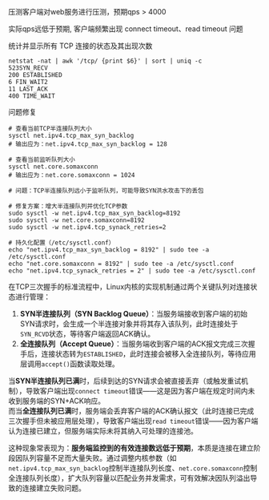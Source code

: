 压测客户端对web服务进行压测，预期qps > 4000

实际qps远低于预期, 客户端频繁出现 connect timeout、read timeout 问题


统计并显示所有 TCP 连接的状态及其出现次数
``` shell
netstat -nat | awk '/tcp/ {print $6}' | sort | uniq -c
523SYN_RECV
200 ESTABLISHED
6 FIN_WAIT2
11 LAST_ACK
400 TIME_WAIT
```


问题修复
```
# 查看当前TCP半连接队列大小
sysctl net.ipv4.tcp_max_syn_backlog
# 输出应为：net.ipv4.tcp_max_syn_backlog = 128

# 查看当前监听队列大小
sysctl net.core.somaxconn
# 输出应为：net.core.somaxconn = 1024

# 问题：TCP半连接队列远小于监听队列，可能导致SYN洪水攻击下的丢包

# 修复方案：增大半连接队列并优化TCP参数
sudo sysctl -w net.ipv4.tcp_max_syn_backlog=8192
sudo sysctl -w net.core.somaxconn=8192
sudo sysctl -w net.ipv4.tcp_synack_retries=2

# 持久化配置（/etc/sysctl.conf）
echo "net.ipv4.tcp_max_syn_backlog = 8192" | sudo tee -a /etc/sysctl.conf
echo "net.core.somaxconn = 8192" | sudo tee -a /etc/sysctl.conf
echo "net.ipv4.tcp_synack_retries = 2" | sudo tee -a /etc/sysctl.conf
```


在TCP三次握手的标准流程中，Linux内核的实现机制通过两个关键队列对连接状态进行管理：  
1. **SYN半连接队列（SYN Backlog Queue）**：当服务端接收到客户端的初始SYN请求时，会生成一个半连接对象并将其存入该队列，此时连接处于`SYN_RCVD`状态，等待客户端返回ACK确认。  
2. **全连接队列（Accept Queue）**：当服务端收到客户端的ACK报文完成三次握手后，连接状态转为`ESTABLISHED`，此时连接会被移入全连接队列，等待应用层调用`accept()`函数读取处理。  

当**SYN半连接队列已满**时，后续到达的SYN请求会被直接丢弃（或触发重试机制），导致客户端出现`connect timeout`错误——这是因为客户端在规定时间内未收到服务端的SYN+ACK响应。  
而当**全连接队列已满**时，服务端会丢弃客户端的ACK确认报文（此时连接已完成三次握手但未被应用层处理），导致客户端出现`read timeout`错误——因为客户端认为连接已建立，但服务端实际未将其纳入可处理的连接池。  

这种现象常表现为：**服务端监控到的有效连接数远低于预期**，本质是连接在建立阶段因队列容量不足而大量失败。通过调整内核参数（如`net.ipv4.tcp_max_syn_backlog`控制半连接队列长度、`net.core.somaxconn`控制全连接队列长度），扩大队列容量以匹配业务并发需求，可有效解决因队列溢出导致的连接建立失败问题。